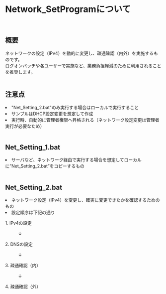 # Network_SetProgramについて
<br>

## 概要
ネットワークの設定（IPv4）を動的に変更し、疎通確認（内外）を実施するものです。<br>
ログオンバッチや各ユーザーで実施など、業務負担軽減のために利用されることを推奨します。
<br>
<br>

## 注意点
<li>"Net_Setting_2.bat"のみ実行する場合はローカルで実行すること
<li>サンプルはDHCP設定変更を想定して作成
<li>実行時、自動的に管理者権限へ昇格される（ネットワーク設定変更は管理者実行が必要なため）
 
<br>
<br>

## Net_Setting_1.bat
<li>サーバなど、ネットワーク経由で実行する場合を想定してローカルに”Net_Setting_2.bat”をコピーするもの
 
<br>
<br>

## Net_Setting_2.bat
<li>ネットワーク設定（IPv4）を変更し、確実に変更できたかを確認するためのもの
<li>設定順序は下記の通り
<p>1. IPv4の設定
<p>　　　↓
<p>2. DNSの設定
<p>　　　↓
<p>3. 疎通確認（内）
<p>　　　↓
<p>4. 疎通確認（外）

